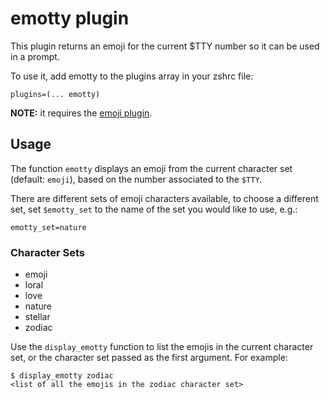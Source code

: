 # emotty plugin

This plugin returns an emoji for the current $TTY number so it can be used
in a prompt.

To use it, add emotty to the plugins array in your zshrc file:
```
plugins=(... emotty)
```

**NOTE:** it requires the [emoji plugin](https://github.com/robbyrussell/oh-my-zsh/tree/master/plugins/emoji).

## Usage

The function `emotty` displays an emoji from the current character set (default: `emoji`), based
on the number associated to the `$TTY`.

There are different sets of emoji characters available, to choose a different
set, set `$emotty_set` to the name of the set you would like to use, e.g.:
```
emotty_set=nature
```

### Character Sets

- emoji
- loral
- love
- nature
- stellar
- zodiac

Use the `display_emotty` function to list the emojis in the current character set, or
the character set passed as the first argument. For example:

```
$ display_emotty zodiac
<list of all the emojis in the zodiac character set>
```
